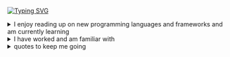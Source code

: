 [![Typing SVG](https://readme-typing-svg.demolab.com?font=Fira+Code&pause=1000&color=5BF76E&random=false&width=435&lines=%E4%BD%A0%E5%A5%BD!+%F0%9F%91%8B+%2C+Welcome+to+my+github;Welcome+to+my+github+page)](https://git.io/typing-svg)


<details>
  <summary>
    I enjoy reading up on new programming languages and frameworks and am currently learning
  </summary>
  <br/>
  <div>
     <href = "https://ileriayo.github.io/markdown-badges/" />
     <img src = "https://img.shields.io/badge/c-%2300599C.svg?style=for-the-badge&logo=c%2B%2B&logoColor=white"/>
     <img src="https://img.shields.io/badge/VIM-%2311AB00.svg?style=for-the-badge&logo=vim&logoColor=white"/>
     <img src="https://img.shields.io/badge/PyTorch-F16529?style=for-the-badge&logo=pytorch&logoColor=white"/>
     <img src="https://img.shields.io/badge/kubernetes-%23326ce5.svg?style=for-the-badge&logo=kubernetes&logoColor=white"/>
  </div>
</details>

<details>
  <summary>
    I have worked and am familiar with 
  </summary>
  <br/>
  <div>
     <href = "https://ileriayo.github.io/markdown-badges/" />
     <img src="https://img.shields.io/badge/python-3670A0?style=for-the-badge&logo=python&logoColor=ffdd54"/>
    <img src="https://img.shields.io/badge/pandas-%23150458.svg?style=for-the-badge&logo=pandas&logoColor=white"/>
    <img src="https://img.shields.io/badge/mysql-%2300f.svg?style=for-the-badge&logo=mysql&logoColor=white"/>
    <img src="https://img.shields.io/badge/AWS-%23FF9900.svg?style=for-the-badge&logo=amazon-aws&logoColor=white)"/>
  </div>
</details>

<details>
  <summary>
    quotes to keep me going
  </summary>
  <br/>
  <div>
     ""Bad programmers worry about the code. Good programmers worry about data structures and their relationships."  - Linus Torvalds

    “You can't go back and change the beginning, but you can start where you are and change the ending.” C. S. Lewis
  </div>
</details>


<ref>
